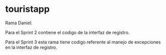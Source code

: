 # touristapp

Rama Daniel: 

Para el Sprint 2 contiene el codigo de la interfaz de registro.

Para el Sprint 3 esta rama tiene codigo referente al manejo de excepciones en la interfaz de registro.
